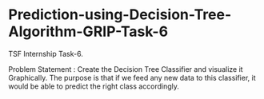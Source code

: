 # Prediction-using-Decision-Tree-Algorithm-GRIP-Task-6
TSF Internship Task-6.

Problem Statement : Create the Decision Tree Classifier and visualize it Graphically. The purpose is that if we feed any new data to this classifier, it would be able to predict the right class accordingly.
